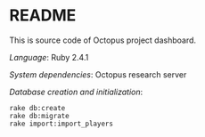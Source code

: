# README

This is source code of Octopus project dashboard.

*Language*: Ruby 2.4.1

*System dependencies*: Octopus research server

*Database creation and initialization*:
```
rake db:create
rake db:migrate
rake import:import_players
```
